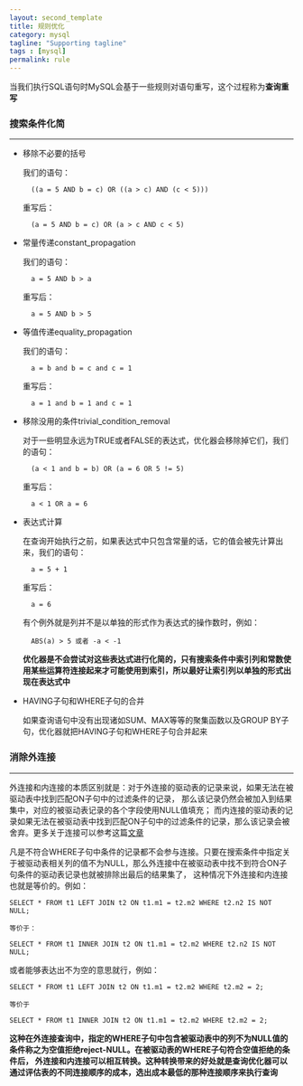 ```yaml
---
layout: second_template
title: 规则优化
category: mysql
tagline: "Supporting tagline"
tags : [mysql]
permalink: rule
---
```


[join]:/innodb-join

当我们执行SQL语句时MySQL会基于一些规则对语句重写，这个过程称为**查询重写**

### 搜索条件化简
--------------------------------------------------

* 移除不必要的括号
	
	我们的语句：
	
		((a = 5 AND b = c) OR ((a > c) AND (c < 5)))
		
	重写后：
	
		(a = 5 AND b = c) OR (a > c AND c < 5)
		
* 常量传递constant_propagation
	
	我们的语句：
	
		a = 5 AND b > a
		
	重写后：
	
		a = 5 AND b > 5
		
* 等值传递equality_propagation
	
	我们的语句：
	
		a = b and b = c and c = 1
		
	重写后：
	
		a = 1 and b = 1 and c = 1
		
* 移除没用的条件trivial_condition_removal
	
	对于一些明显永远为TRUE或者FALSE的表达式，优化器会移除掉它们，我们的语句：
	
		(a < 1 and b = b) OR (a = 6 OR 5 != 5)
		
	重写后：
	
		a < 1 OR a = 6
		
* 表达式计算
	
	在查询开始执行之前，如果表达式中只包含常量的话，它的值会被先计算出来，我们的语句：
	
		a = 5 + 1
		
	重写后：
	
		a = 6
		
	有个例外就是列并不是以单独的形式作为表达式的操作数时，例如：
	
		ABS(a) > 5 或者 -a < -1
		
	**优化器是不会尝试对这些表达式进行化简的，只有搜索条件中索引列和常数使用某些运算符连接起来才可能使用到索引，所以最好让索引列以单独的形式出现在表达式中**
	
* HAVING子句和WHERE子句的合并
	
	如果查询语句中没有出现诸如SUM、MAX等等的聚集函数以及GROUP BY子句，优化器就把HAVING子句和WHERE子句合并起来
	
### 消除外连接
--------------------------------------------------

外连接和内连接的本质区别就是：对于外连接的驱动表的记录来说，如果无法在被驱动表中找到匹配ON子句中的过滤条件的记录，
那么该记录仍然会被加入到结果集中，对应的被驱动表记录的各个字段使用NULL值填充；
而内连接的驱动表的记录如果无法在被驱动表中找到匹配ON子句中的过滤条件的记录，那么该记录会被舍弃。更多关于连接可以参考这篇[文章][join]

凡是不符合WHERE子句中条件的记录都不会参与连接。只要在搜索条件中指定关于被驱动表相关列的值不为NULL，那么外连接中在被驱动表中找不到符合ON子句条件的驱动表记录也就被排除出最后的结果集了，
这种情况下外连接和内连接也就是等价的。例如：

	SELECT * FROM t1 LEFT JOIN t2 ON t1.m1 = t2.m2 WHERE t2.n2 IS NOT NULL;
	
	等价于：
	
	SELECT * FROM t1 INNER JOIN t2 ON t1.m1 = t2.m2 WHERE t2.n2 IS NOT NULL;
	
或者能够表达出不为空的意思就行，例如：
	
	SELECT * FROM t1 LEFT JOIN t2 ON t1.m1 = t2.m2 WHERE t2.m2 = 2;
	
	等价于
	
	SELECT * FROM t1 INNER JOIN t2 ON t1.m1 = t2.m2 WHERE t2.m2 = 2;
	
**这种在外连接查询中，指定的WHERE子句中包含被驱动表中的列不为NULL值的条件称之为空值拒绝reject-NULL。在被驱动表的WHERE子句符合空值拒绝的条件后，
外连接和内连接可以相互转换。这种转换带来的好处就是查询优化器可以通过评估表的不同连接顺序的成本，选出成本最低的那种连接顺序来执行查询**